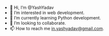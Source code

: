- 👋 Hi, I’m @YashYadav
- 👀 I’m interested in web development.
- 🌱 I’m currently learning Python development.
- 💞️ I’m looking to collaborate. 
- 📫 How to reach me in.yashyadav@gmail.com.

<!---
Yash46yadav/Yash46yadav is a ✨ special ✨ repository because its `README.md` (this file) appears on your GitHub profile.
You can click the Preview link to take a look at your changes.
--->
